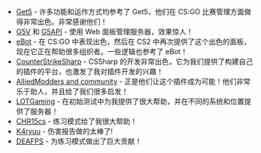 * [Get5](https://github.com/splewis/get5) - 许多功能和运作方式均参考了 Get5，他们在 CS:GO 比赛管理方面做得非常出色。非常感谢他们！
* [G5V](https://github.com/PhlexPlexico/G5V) 和 [G5API](https://github.com/PhlexPlexico/G5API) - 使用 Web 面板管理服务器，效果惊人！
* [eBot](https://github.com/deStrO/eBot-CSGO) - 在 CS:GO 中表现出色，然后在 CS2 中再次提供了这个出色的面板，现在它正在帮助很多组织者。一些逻辑也参考了 eBot！
* [CounterStrikeSharp](https://github.com/roflmuffin/CounterStrikeSharp/) - CSSharp 的开发非常出色，它为我们提供了构建自己的插件的平台，也激发了我对插件开发的兴趣！
* [AlliedModders and community](https://alliedmods.net/) - 正是他们让这个插件成为可能！他们非常乐于助人，并且给了我们很多启发！
* [LOTGaming](https://lotgaming.xyz/) - 在初始测试中为我提供了很大帮助，并在不同的系统和位置提供了服务器！
* [CHR15cs](https://github.com/CHR15cs) - 练习模式给了我很大帮助！
* [K4ryuu](https://github.com/K4ryuu) - 伤害报告做的太棒了!
* [DEAFPS](https://github.com/DEAFPS) - 为练习模式做出了巨大贡献！
